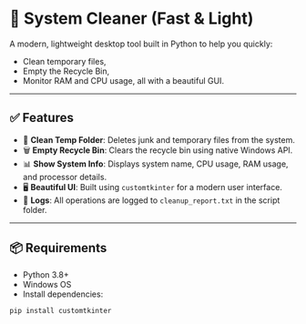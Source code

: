 # 🧹 System Cleaner (Fast & Light)

A modern, lightweight desktop tool built in Python to help you quickly:
- Clean temporary files,
- Empty the Recycle Bin,
- Monitor RAM and CPU usage,
all with a beautiful GUI.

---

## ✅ Features

- 🧼 **Clean Temp Folder**: Deletes junk and temporary files from the system.
- 🗑️ **Empty Recycle Bin**: Clears the recycle bin using native Windows API.
- 📊 **Show System Info**: Displays system name, CPU usage, RAM usage, and processor details.
- 🖥️ **Beautiful UI**: Built using `customtkinter` for a modern user interface.
- 📝 **Logs**: All operations are logged to `cleanup_report.txt` in the script folder.

---

## 📦 Requirements

- Python 3.8+
- Windows OS
- Install dependencies:
```bash
pip install customtkinter
